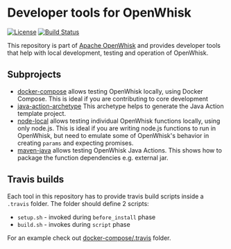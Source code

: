 # Developer tools for OpenWhisk

[![License](https://img.shields.io/badge/license-Apache--2.0-blue.svg)](http://www.apache.org/licenses/LICENSE-2.0)
[![Build Status](https://travis-ci.org/apache/incubator-openwhisk-devtools.svg?branch=master)](https://travis-ci.org/apache/incubator-openwhisk-devtools)

This repository is part of [Apache OpenWhisk](http://openwhisk.incubator.apache.org/) and provides developer tools that help with local development, testing and operation of OpenWhisk.

## Subprojects

* [docker-compose](docker-compose/README.md) allows testing OpenWhisk locally, using Docker Compose. This is ideal if you are contributing to core development
* [java-action-archetype](java-action-archetype/README.md) This archetype helps to generate the Java Action template project.
* [node-local](node-local/README.md) allows testing individual OpenWhisk functions locally, using only node.js. This is ideal if you are writing node.js functions to run in OpenWhisk, but need to emulate some of OpenWhisk's behavior in creating `params` and expecting promises.
* [maven-java](maven-java/README.md) allows testing OpenWhisk Java Actions. This shows how to package the function dependencies e.g. external jar.

## Travis builds

Each tool in this repository has to provide travis build scripts inside a `.travis` folder.
The folder should define 2 scripts:
* `setup.sh` - invoked during `before_install` phase
* `build.sh` - invokes during `script` phase

For an example check out [docker-compose/.travis](docker-compose/.travis) folder.
